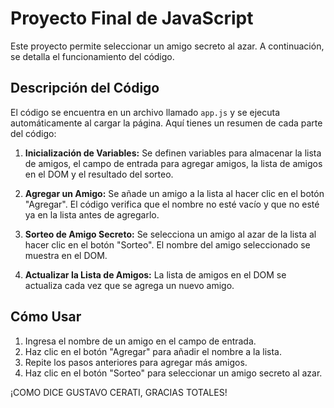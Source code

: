 # Proyecto Final de JavaScript

Este proyecto permite seleccionar un amigo secreto al azar. A continuación, se detalla el funcionamiento del código.

## Descripción del Código

El código se encuentra en un archivo llamado `app.js` y se ejecuta automáticamente al cargar la página. Aquí tienes un resumen de cada parte del código:

1. **Inicialización de Variables:**
   Se definen variables para almacenar la lista de amigos, el campo de entrada para agregar amigos, la lista de amigos en el DOM y el resultado del sorteo.

2. **Agregar un Amigo:**
   Se añade un amigo a la lista al hacer clic en el botón "Agregar". El código verifica que el nombre no esté vacío y que no esté ya en la lista antes de agregarlo.

3. **Sorteo de Amigo Secreto:**
   Se selecciona un amigo al azar de la lista al hacer clic en el botón "Sorteo". El nombre del amigo seleccionado se muestra en el DOM.

4. **Actualizar la Lista de Amigos:**
   La lista de amigos en el DOM se actualiza cada vez que se agrega un nuevo amigo.

## Cómo Usar

1. Ingresa el nombre de un amigo en el campo de entrada.
2. Haz clic en el botón "Agregar" para añadir el nombre a la lista.
3. Repite los pasos anteriores para agregar más amigos.
4. Haz clic en el botón "Sorteo" para seleccionar un amigo secreto al azar.

¡COMO DICE GUSTAVO CERATI, GRACIAS TOTALES!
